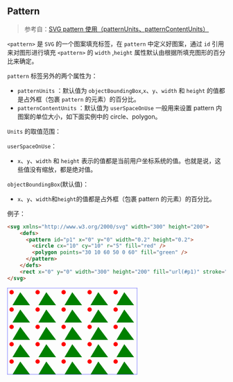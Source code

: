 ## Pattern
> 参考自：[SVG pattern 使用（patternUnits、patternContentUnits）](https://juejin.cn/post/7024418455512317966)

`<pattern>` 是 `SVG` 的一个图案填充标签，在 `pattern` 中定义好图案，通过 `id` 引用来对图形进行填充
`<pattern>` 的 `width` ,`height` 属性默认由根据所填充图形的百分比来确定。

`pattern` 标签另外的两个属性为：
- `patternUnits` ：默认值为 `objectBoundingBox`,`x`、`y`、`width` 和 `height` 的值都是占外框（包裹 `pattern` 的元素）的百分比。
- `patternContentUnits` ：默认值为 `userSpaceOnUse`
  一般用来设置 pattern 内图案的单位大小，如下面实例中的 circle、polygon。

`Units` 的取值范围：

`userSpaceOnUse`：
- `x`、`y`、`width` 和 `height` 表示的值都是当前用户坐标系统的值。也就是说，这些值没有缩放，都是绝对值。

`objectBoundingBox`(默认值)：
- `x`、`y`、`width`和`height`的值都是占外框（包裹 pattern 的元素）的百分比。

例子：
```html
<svg xmlns="http://www.w3.org/2000/svg" width="300" height="200">
    <defs>
      <pattern id="p1" x="0" y="0" width="0.2" height="0.2">
        <circle cx="10" cy="10" r="5" fill="red" />
        <polygon points="30 10 60 50 0 60" fill="green" />
      </pattern>
    </defs>
    <rect x="0" y="0" width="300" height="200" fill="url(#p1)" stroke="blue" />
</svg>
```
<svg xmlns="http://www.w3.org/2000/svg" width="300" height="200">
    <defs>
      <pattern id="p1" x="0" y="0" width="0.2" height="0.2">
        <circle cx="10" cy="10" r="5" fill="red" />
        <polygon points="30 10 60 50 0 60" fill="green" />
      </pattern>
    </defs>
    <rect x="0" y="0" width="300" height="200" fill="url(#p1)" stroke="blue" />
</svg>
